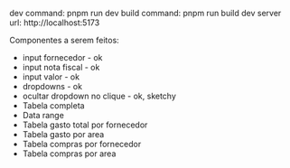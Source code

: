 dev command: pnpm run dev
build command: pnpm run build
dev server url: http://localhost:5173

Componentes a serem feitos:
- input fornecedor - ok
- input nota fiscal - ok
- input valor - ok
- dropdowns - ok
- ocultar dropdown no clique - ok, sketchy
- Tabela completa
- Data range 
- Tabela gasto total por fornecedor
- Tabela gasto por area
- Tabela compras por fornecedor
- Tabela compras por area
